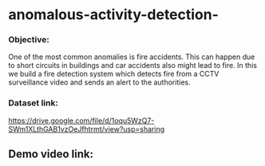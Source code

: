 # anomalous-activity-detection-

### Objective:

One of the most common anomalies is fire accidents. This can happen due to short circuits in buildings and car accidents also might lead to fire. In this we build a fire detection system which detects fire from a CCTV surveillance video and sends an alert to the authorities. 

### Dataset link:

https://drive.google.com/file/d/1oqu5WzQ7-SWm1XLthGAB1vzOeJfhtrmt/view?usp=sharing

## Demo video link:


